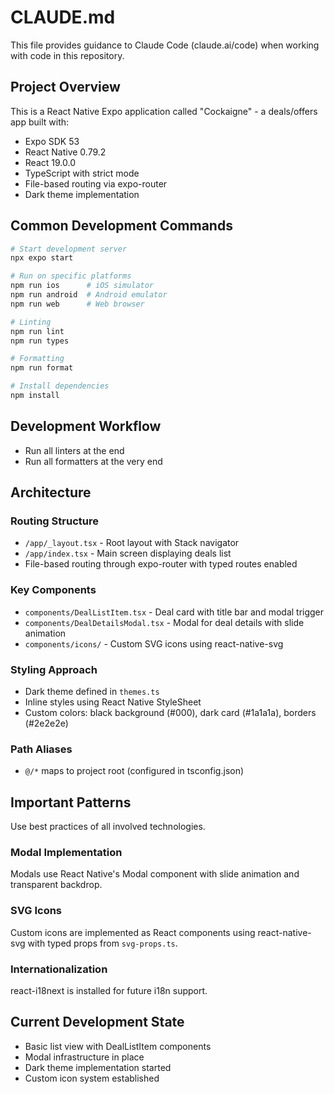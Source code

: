 # CLAUDE.md

This file provides guidance to Claude Code (claude.ai/code) when working with code in this repository.

## Project Overview

This is a React Native Expo application called "Cockaigne" - a deals/offers app built with:

- Expo SDK 53
- React Native 0.79.2
- React 19.0.0
- TypeScript with strict mode
- File-based routing via expo-router
- Dark theme implementation

## Common Development Commands

```bash
# Start development server
npx expo start

# Run on specific platforms
npm run ios      # iOS simulator
npm run android  # Android emulator
npm run web      # Web browser

# Linting
npm run lint
npm run types

# Formatting
npm run format

# Install dependencies
npm install
```

## Development Workflow

- Run all linters at the end
- Run all formatters at the very end

## Architecture

### Routing Structure

- `/app/_layout.tsx` - Root layout with Stack navigator
- `/app/index.tsx` - Main screen displaying deals list
- File-based routing through expo-router with typed routes enabled

### Key Components

- `components/DealListItem.tsx` - Deal card with title bar and modal trigger
- `components/DealDetailsModal.tsx` - Modal for deal details with slide animation
- `components/icons/` - Custom SVG icons using react-native-svg

### Styling Approach

- Dark theme defined in `themes.ts`
- Inline styles using React Native StyleSheet
- Custom colors: black background (#000), dark card (#1a1a1a), borders (#2e2e2e)

### Path Aliases

- `@/*` maps to project root (configured in tsconfig.json)

## Important Patterns

Use best practices of all involved technologies.

### Modal Implementation

Modals use React Native's Modal component with slide animation and transparent backdrop.

### SVG Icons

Custom icons are implemented as React components using react-native-svg with typed props from `svg-props.ts`.

### Internationalization

react-i18next is installed for future i18n support.

## Current Development State

- Basic list view with DealListItem components
- Modal infrastructure in place
- Dark theme implementation started
- Custom icon system established

